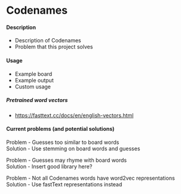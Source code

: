# Codenames

#### Description

* Description of Codenames
* Problem that this project solves

#### Usage

* Example board  
* Example output  
* Custom usage

##### Pretrained word vectors

* https://fasttext.cc/docs/en/english-vectors.html

#### Current problems (and potential solutions)

Problem - Guesses too similar to board words  
Solution - Use stemming on board words and guesses

Problem - Guesses may rhyme with board words  
Solution - Insert good library here?

Problem - Not all Codenames words have word2vec representations  
Solution - Use fastText representations instead




